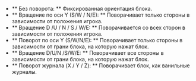 * ** Без поворота: ** Фиксированная ориентация блока.
* ** Вращение по оси Y (S/W / N/E): ** Поворачивает только стороны в зависимости от положения игрока.
* ** Вращение D /U / N / S / W/E: ** Поворачивается со всех сторон в зависимости от положения игрока.
* ** Поворот по оси Y (S/W/N/E): ** Поворачивает только стороны в зависимости от грани блока, на которую нажат блок.
* ** Вращение D/U/N /S/W/E: ** Поворачивает все стороны в зависимости от грани блока, на которую нажат блок.
* ** Поворот журнала (X / Y / Z): ** Поворачивает блок, как ванильные журналы.